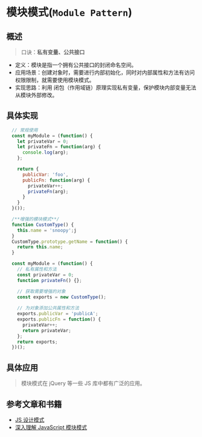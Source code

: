 # 模块模式(`Module Pattern`)

## 概述

> 口诀：**私有变量、公共接口**

- 定义：模块是指一个拥有公共接口的封闭命名空间。
- 应用场景：创建对象时，需要进行内部初始化，同时对内部属性和方法有访问权限限制，就需要使用模块模式。
- 实现思路：利用 闭包（作用域链）原理实现私有变量，保护模块内部变量无法从模块外部修改。

## 具体实现

```js
  // 常规使用
  const myModule = (function() {
    let privateVar = 0;
    let privateFn = function(arg) {
      console.log(arg);
    };

    return {
      publicVar: 'foo',
      publicFn: function(arg) {
        privateVar++;
        privateFn(arg);
      }
    }
  }());

  /**增强的模块模式**/
  function CustomType() {
    this.name = 'snoopy';j
  }
  CustomType.prototype.getName = function() {
    return this.name;
  }

  const myModule = (function() {
    // 私有属性和方法
    const privateVar = 0;
    function privateFn() {};

    // 获取需要增强的对象
    const exports = new CustomType();
    
    // 为对象添加公共属性和方法
    exports.publicVar = 'publicA';
    exports.publicFn = function() {
      privateVar++;
      return privateVar;
    };
    return exports;
  })();

```

## 具体应用

> 模块模式在 jQuery 等一些 JS 库中都有广泛的应用。

## **参考文章和书籍**

- [JS 设计模式](https://set.sh/post/180612-js-design-pattern)
- [深入理解 JavaScript 模块模式](https://blog.crimx.com/2014/08/05/javascript-module-pattern-in-depth/)
